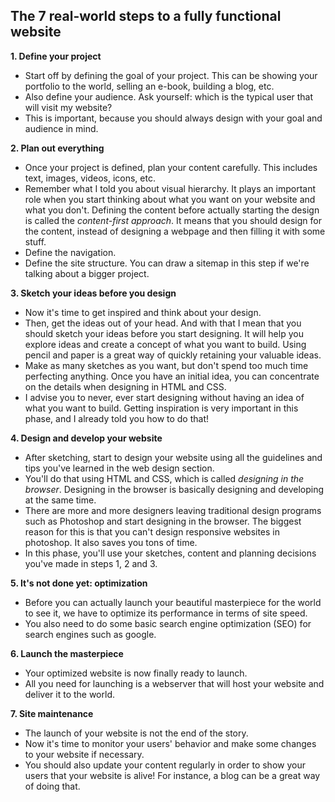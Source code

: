 ## The 7 real-world steps to a fully functional website
**1. Define your project**

- Start off by defining the goal of your project. This can be showing your portfolio to the world, selling an e-book, building a blog, etc.
- Also define your audience. Ask yourself: which is the typical user that will visit my website?
- This is important, because you should always design with your goal and audience in mind.

**2. Plan out everything**

- Once your project is defined, plan your content carefully. This includes text, images, videos, icons, etc.
- Remember what I told you about visual hierarchy. It plays an important role when you start thinking about what you want on your website and what you don't. Defining the content before actually starting the design is called the *content-first approach*. It means that you should design for the content, instead of designing a webpage and then filling it with some stuff.
- Define the navigation.
- Define the site structure. You can draw a sitemap in this step if we're talking about a bigger project.

**3. Sketch your ideas before you design**

- Now it's time to get inspired and think about your design.
- Then, get the ideas out of your head. And with that I mean that you should sketch your ideas before you start designing. It will help you explore ideas and create a concept of what you want to build. Using pencil and paper is a great way of quickly retaining your valuable ideas.
- Make as many sketches as you want, but don't spend too much time perfecting anything. Once you have an initial idea, you can concentrate on the details when designing in HTML and CSS.
- I advise you to never, ever start designing without having an idea of what you want to build. Getting inspiration is very important in this phase, and I already told you how to do that!

**4. Design and develop your website**

- After sketching, start to design your website using all the guidelines and tips you've learned in the web design section.
- You'll do that using HTML and CSS, which is called *designing in the browser*. Designing in the browser is basically designing and developing at the same time.
- There are more and more designers leaving traditional design programs such as Photoshop and start designing in the browser. The biggest reason for this is that you can't design responsive websites in photoshop. It also saves you tons of time.
- In this phase, you'll use your sketches, content and planning decisions you've made in steps 1, 2 and 3.

**5. It's not done yet: optimization**

- Before you can actually launch your beautiful masterpiece for the world to see it, we have to optimize its performance in terms of site speed.
- You also need to do some basic search engine optimization (SEO) for search engines such as google.

**6. Launch the masterpiece**

- Your optimized website is now finally ready to launch.
- All you need for launching is a webserver that will host your website and deliver it to the world.

**7. Site maintenance**

- The launch of your website is not the end of the story.
- Now it's time to monitor your users' behavior and make some changes to your website if necessary.
- You should also update your content regularly in order to show your users that your website is alive! For instance, a blog can be a great way of doing that.